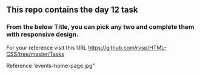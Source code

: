 ## This repo contains the day 12 task 

### From the below Title, you can pick any two and complete them with responsive design.<br>
For your reference visit this URL https://github.com/rvsp/HTML-CSS/tree/master/Tasks

Reference 'events-home-page.jpg"
